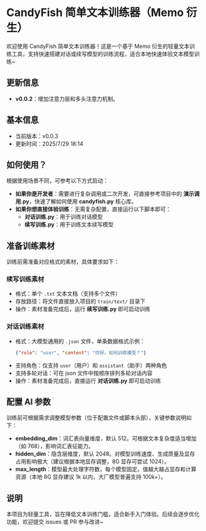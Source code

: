 # CandyFish 简单文本训练器（Memo 衍生）

欢迎使用 CandyFish 简单文本训练器！这是一个基于 Memo 衍生的轻量文本训练工具，支持快速搭建对话或续写模型的训练流程，适合本地快速体验文本模型训练~


## 更新信息
- **v0.0.2**：增加注意力层和多头注意力机制。

## 基本信息
- 当前版本：v0.0.3
- 更新时间：2025/7/29 18:14


## 如何使用？
根据使用场景不同，可参考以下方式启动：

- **如果你是开发者**：需要进行复杂调用或二次开发，可直接参考项目中的 **演示调用.py**，快速了解如何使用 **candyfish.py** 核心库。
- **如果你想直接体验训练**：无需复杂配置，直接运行以下脚本即可：
  - **对话训练.py**：用于训练对话模型
  - **续写训练.py**：用于训练文本续写模型


## 准备训练素材
训练前需准备对应格式的素材，具体要求如下：

### 续写训练素材
- 格式：单个 `.txt` 文本文档（支持多个文件）
- 存放路径：将文件直接放入项目的 `train/text/` 目录下
- 操作：素材准备完成后，运行 **续写训练.py** 即可启动训练


### 对话训练素材
- 格式：大模型通用的 `.json` 文件，单条数据格式示例：
  ```json
  {"role": "user", "content": "你好，如何训练模型？"}
  ```
- 支持角色：仅支持 `user`（用户）和 `assistant`（助手）两种角色
- 支持多轮对话：可在 json 文件中按顺序排列多轮对话内容
- 操作：素材准备完成后，直接运行 **对话训练.py** 即可启动训练


## 配置 AI 参数
训练前可根据需求调整模型参数（位于配置文件或脚本头部），关键参数说明如下：

- **embedding_dim**：词汇表向量维度，默认 512。可根据文本复杂度适当增加（如 768），影响词汇表征能力。
- **hidden_dim**：隐含层维度，默认 2048。对模型训练速度、生成质量及显存占用影响极大（建议根据本地显存调整，8G 显存可尝试 1024）。
- **max_length**：模型最大处理字符数，每个模型固定。值越大越占显存和计算资源（本地 8G 显存建议 1k 以内，大厂模型普遍支持 100k+）。


## 说明
本项目为轻量工具，旨在降低文本训练门槛，适合新手入门体验。后续会逐步优化功能，欢迎提交 issues 或 PR 参与改进~